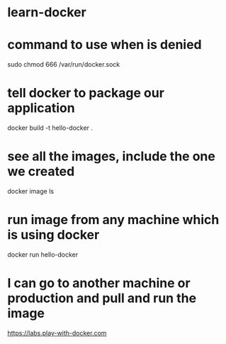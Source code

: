 # learn-docker

# command to use when is denied
sudo chmod 666 /var/run/docker.sock

# tell docker to package our application
docker build -t hello-docker .

# see all the images, include the one we created 
docker image ls

# run image from any machine which is using docker 
docker run hello-docker

# I can go to another machine or production and pull and run the image 
https://labs.play-with-docker.com 

